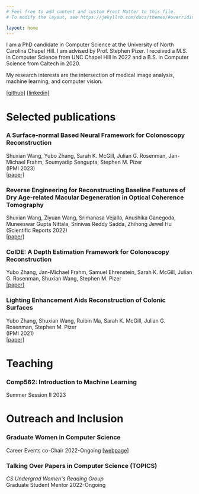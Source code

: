 ```yaml
---
# Feel free to add content and custom Front Matter to this file.
# To modify the layout, see https://jekyllrb.com/docs/themes/#overriding-theme-defaults

layout: home
---
```

I am a PhD candidate in Computer Science at the University of North Carolina Chapel Hill.
I am advised by Prof. Stephen Pizer. I received a M.S. in Computer Science from UNC Chapel Hill in 2022 and a B.S. in Computer Science from Caltech in 2020.

My research interests are the intersection of medical image analysis, machine learning, and computer vision.

[[github]](https://github.com/sherry97)
[[linkedin]](https://www.linkedin.com/in/sherry-wang-70814b10b/)

# Selected publications
### A Surface-normal Based Neural Framework for Colonoscopy Reconstruction
Shuxian Wang, Yubo Zhang, Sarah K. McGill, Julian G. Rosenman, Jan-Michael Frahm, Soumyadip Sengupta, Stephen M. Pizer <br>
(IPMI 2023) <br>
[[paper]](https://arxiv.org/abs/2303.07264)

### Reverse Engineering for Reconstructing Baseline Features of Dry Age-related Macular Degeneration in Optical Coherence Tomography
Shuxian Wang, Ziyuan Wang, Srimanasa Vejalla, Anushika Ganegoda, Muneeswar Gupta Nittala, Srinivas Reddy Sadda, Zhihong Jewel Hu <br>
(Scientific Reports 2022) <br>
[[paper]](https://www.nature.com/articles/s41598-022-27140-8)

### ColDE: A Depth Estimation Framework for Colonoscopy Reconstruction
Yubo Zhang, Jan-Michael Frahm, Samuel Ehrenstein, Sarah K. McGill, Julian G. Rosenman, Shuxian Wang, Stephen M. Pizer <br>
[[paper]](https://arxiv.org/abs/2111.10371)

### Lighting Enhancement Aids Reconstruction of Colonic Surfaces
Yubo Zhang, Shuxian Wang, Ruibin Ma, Sarah K. McGill, Julian G. Rosenman, Stephen M. Pizer <br>
(IPMI 2021) <br>
[[paper]](https://arxiv.org/abs/2103.10310)

# Teaching
### Comp562: Introduction to Machine Learning
Summer Session II 2023

# Outreach and Inclusion
### Graduate Women in Computer Science
Career Events co-Chair 2022-Ongoing
[[webpage]](https://cs.unc.edu/experience/cs-clubs/gwics/)

### Talking Over Papers in Computer Science (TOPICS)
*CS Undergrad Women's Reading Group <br>*
Graduate Student Mentor 2022-Ongoing
